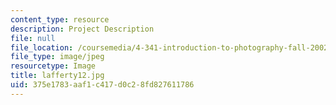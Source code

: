 ```yaml
---
content_type: resource
description: Project Description
file: null
file_location: /coursemedia/4-341-introduction-to-photography-fall-2002/375e1783aaf1c417d0c28fd827611786_lafferty12.jpg
file_type: image/jpeg
resourcetype: Image
title: lafferty12.jpg
uid: 375e1783-aaf1-c417-d0c2-8fd827611786
---
```

